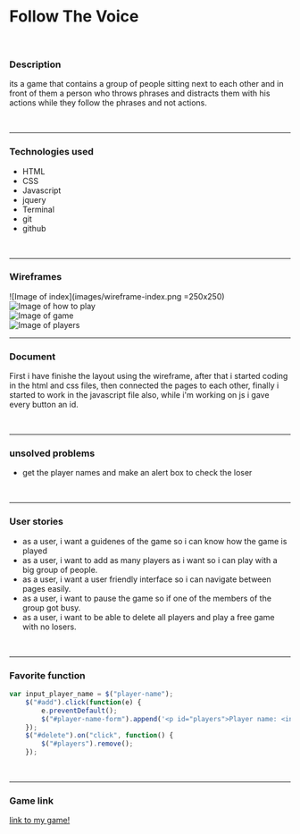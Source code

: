 # Follow The Voice

<br>


### Description

its a game that contains a group of people sitting next to each other and in front of them a person who throws phrases and distracts them with his actions while they follow the phrases and not actions.

<br>

---

###  Technologies used
- HTML
- CSS
- Javascript
- jquery
- Terminal
- git
- github

<br>

---

### Wireframes
![Image of index](images/wireframe-index.png =250x250)
<br>
![Image of how to play](images/wireframe-howToPlay.png=250x250)
<br>
![Image of game](images/wireframe-game.png=250x250)
<br>
![Image of players](images/wireframe-players.png=250x250)
<br>

---

### Document
First i have finishe the layout using the wireframe, after that i started coding in the html and css files, then connected the pages to each other, finally i started to work in the javascript file also, while i'm working on js i gave every button an id.

<br>

---

### unsolved problems
- get the player names and make an alert box to check the loser

<br>

---

### User stories
- as a user, i want a guidenes of the game so i can know how the game is played
- as a user, i want to add as many players as i want so i can play with a big group of people.
- as a user, i want a user friendly interface so i can navigate between pages easily.
- as a user, i want to pause the game so if one of the members of the group got busy.
- as a user, i want to be able to delete all players and play a free game with no losers.

<br>

---

### Favorite function
```javascript
var input_player_name = $("player-name");
    $("#add").click(function(e) {
        e.preventDefault();
        $("#player-name-form").append('<p id="players">Player name: <input id="player-name"></p>')
    });
    $("#delete").on("click", function() {
        $("#players").remove();
    });
```

<br>

---

### Game link
[link to my game!](https://pages.git.generalassemb.ly/mariafelemban/project-1-game/)
